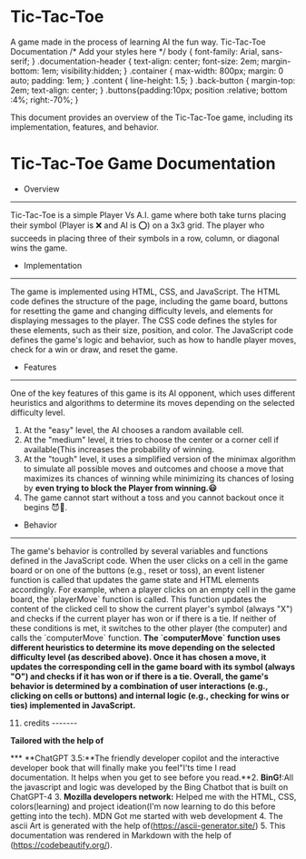 # Tic-Tac-Toe
A game made in the process of learning AI the fun way.
Tic-Tac-Toe Documentation  /\* Add your styles here \*/ body { font-family: Arial, sans-serif; } .documentation-header { text-align: center; font-size: 2em; margin-bottom: 1em; visibility:hidden; } .container { max-width: 800px; margin: 0 auto; padding: 1em; } .content { line-height: 1.5; } .back-button { margin-top: 2em; text-align: center; } .buttons{padding:10px; position :relative; bottom :4%; right:-70%; }

This document provides an overview of the Tic-Tac-Toe game, including its implementation, features, and behavior.

Tic-Tac-Toe Game Documentation
==============================

*   Overview
------------

Tic-Tac-Toe is a simple Player Vs A.I. game where both take turns placing their symbol (Player is ❌ and AI is ⭕) on a 3x3 grid. The player who succeeds in placing three of their symbols in a row, column, or diagonal wins the game.

*   Implementation
------------------

The game is implemented using HTML, CSS, and JavaScript. The HTML code defines the structure of the page, including the game board, buttons for resetting the game and changing difficulty levels, and elements for displaying messages to the player. The CSS code defines the styles for these elements, such as their size, position, and color. The JavaScript code defines the game's logic and behavior, such as how to handle player moves, check for a win or draw, and reset the game.

*   Features
------------

One of the key features of this game is its AI opponent, which uses different heuristics and algorithms to determine its moves depending on the selected difficulty level.

1.  At the "easy" level, the AI chooses a random available cell.
2.  At the "medium" level, it tries to choose the center or a corner cell if available(This increases the probability of winning.
3.  At the "tough" level, it uses a simplified version of the minimax algorithm to simulate all possible moves and outcomes and choose a move that maximizes its chances of winning while minimizing its chances of losing by **even trying to block the Player from winning.😃**
4.  The game cannot start without a toss and you cannot backout once it begins 😈🔱.

*   Behavior
------------

The game's behavior is controlled by several variables and functions defined in the JavaScript code. When the user clicks on a cell in the game board or on one of the buttons (e.g., reset or toss), an event listener function is called that updates the game state and HTML elements accordingly. For example, when a player clicks on an empty cell in the game board, the \`playerMove\` function is called. This function updates the content of the clicked cell to show the current player's symbol (always "X") and checks if the current player has won or if there is a tie. If neither of these conditions is met, it switches to the other player (the computer) and calls the \`computerMove\` function. **The \`computerMove\` function uses different heuristics to determine its move depending on the selected difficulty level (as described above). Once it has chosen a move, it updates the corresponding cell in the game board with its symbol (always "O") and checks if it has won or if there is a tie. Overall, the game's behavior is determined by a combination of user interactions (e.g., clicking on cells or buttons) and internal logic (e.g., checking for wins or ties) implemented in JavaScript.**

11.  credits
    -------
    

**Tailored with the help of**

***   **ChatGPT 3.5:**The friendly developer copilot and the interactive developer book that will finally make you feel"I'ts time I read documentation. It helps when you get to see before you read.**2.  **BinG!**:All the javascript and logic was developed by the Bing Chatbot that is built on ChatGPT-4
3.  **Mozilla developers network:**
Helped me with the HTML, CSS, colors(learning) and project ideation(I'm now learning to do this before getting into the tech). MDN Got me started with web development
4. The ascii Art is generated with the help of(https://ascii-generator.site/)
5. This documentation was rendered in Markdown with the help of (https://codebeautify.org/).
